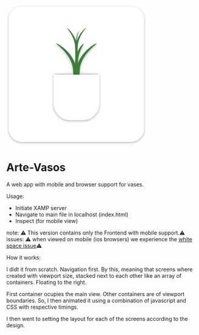 ![icon](./assets/artvasosPoster.png)


# Arte-Vasos
A web app with mobile and browser support for vases.

Usage:

- Initiate XAMP server
- Navigate to main file in localhost (index.html)
- Inspect (for mobile view)

note:   ⚠️ This version contains only the Frontend with mobile support.⚠️ </br>
issues: ⚠️ when viewed on mobile (ios browsers) we experience the [white space issue]()⚠️

How it works:

I didt it from scratch. Navigation first. By this, meaning that screens where created with 
viewport size, stacked next to each other like an array of containers. Floating to the right. 

First container ocupies the main view. Other containers are of viewport boundaries. So, I then
animated it using a combination of javascript and CSS with respective timings. 

I then went to setting the layout for each of the screens according to the design. 





